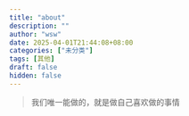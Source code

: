 ```yaml
---
title: "about"
description: ""
author: "wsw"
date: 2025-04-01T21:44:08+08:00
categories: ["未分类"]
tags: [其他]
draft: false
hidden: false
---
```


> 我们唯一能做的，就是做自己喜欢做的事情